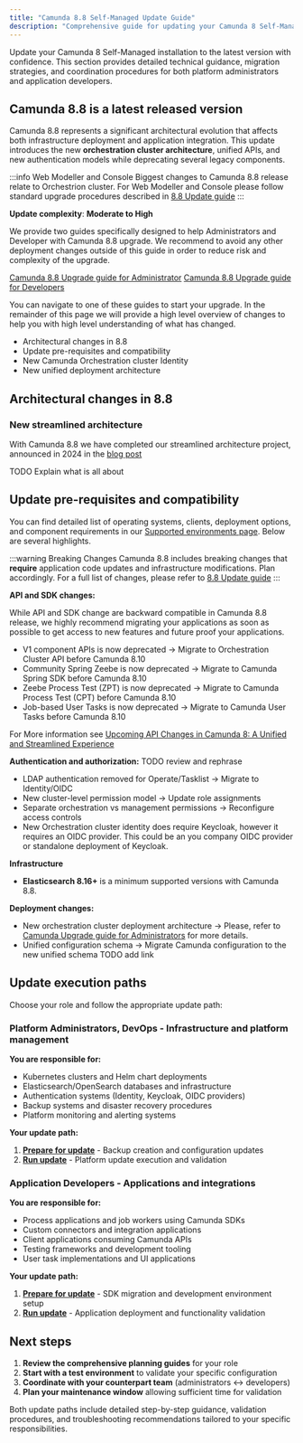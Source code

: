 ```yaml
---
title: "Camunda 8.8 Self-Managed Update Guide"
description: "Comprehensive guide for updating your Camunda 8 Self-Managed installation, including architectural changes, migration planning, and execution strategies."
---
```


Update your Camunda 8 Self-Managed installation to the latest version with confidence. This section provides detailed technical guidance, migration strategies, and coordination procedures for both platform administrators and application developers.

## Camunda 8.8 is a latest released version

Camunda 8.8 represents a significant architectural evolution that affects both infrastructure deployment and application integration. This update introduces the new **orchestration cluster architecture**, unified APIs, and new authentication models while deprecating several legacy components.

:::info Web Modeller and Console
Biggest changes to Camunda 8.8 release relate to Orchestrion cluster. For Web Modeller and Console please follow standard upgrade procedures described in [8.8 Update guide](../operational-guides/update-guide/870-to-880.md)
:::

**Update complexity**: **Moderate to High**

We provide two guides specifically designed to help Administrators and Developer with Camunda 8.8 upgrade.
We recommend to avoid any other deployment changes outside of this guide in order to reduce risk and complexity of the upgrade. 

[Camunda 8.8 Upgrade guide for Administrator](./administrators/prepare-for-update.md)
[Camunda 8.8 Upgrade guide for Developers](./developers/prepare-for-update.md)

You can navigate to one of these guides to start your upgrade. In the remainder of this page we will provide a high level overview of changes to help you with high level understanding of what has changed.

- Architectural changes in 8.8
- Update pre-requisites and compatibility
- New Camunda Orchestration cluster Identity
- New unified deployment architecture

## Architectural changes in 8.8

### New streamlined architecture
With Camunda 8.8 we have completed our streamlined architecture project, announced in 2024 in the [blog post](https://camunda.com/blog/2024/04/simplified-deployment-options-accelerated-getting-started-experience/)

TODO Explain what is all about 


## Update pre-requisites and compatibility

You can find detailed list of operating systems, clients, deployment options, and component requirements in our [Supported environments page](../../reference/supported-environments.md). Below are several highlights.

:::warning Breaking Changes
Camunda 8.8 includes breaking changes that **require** application code updates and infrastructure modifications. Plan accordingly.
For a full list of changes, please refer to [8.8 Update guide](../operational-guides/update-guide/870-to-880.md)
:::

**API and SDK changes:**

While API and SDK change are backward compatible in Camunda 8.8 release, we highly recommend migrating your applications as soon as possible to get access to new features and future proof your applications.
- V1 component APIs is now deprecated → Migrate to Orchestration Cluster API before Camunda 8.10
- Community Spring Zeebe is now deprecated → Migrate to Camunda Spring SDK before Camunda 8.10
- Zeebe Process Test (ZPT) is now deprecated → Migrate to Camunda Process Test (CPT) before Camunda 8.10
- Job-based User Tasks is now deprecated → Migrate to Camunda User Tasks before Camunda 8.10

For More information see [Upcoming API Changes in Camunda 8: A Unified and Streamlined Experience](https://camunda.com/blog/2024/12/api-changes-in-camunda-8-a-unified-and-streamlined-experience/)

**Authentication and authorization:** TODO review and rephrase

- LDAP authentication removed for Operate/Tasklist → Migrate to Identity/OIDC
- New cluster-level permission model → Update role assignments
- Separate orchestration vs management permissions → Reconfigure access controls
- New Orchestration cluster identity does require Keycloak, however it requires an OIDC provider. This could be an you company OIDC provider or standalone deployment of Keycloak.

**Infrastructure**

- **Elasticsearch 8.16+** is a minimum supported versions with Camunda 8.8.

**Deployment changes:**

- New orchestration cluster deployment architecture → Please, refer to [Camunda Upgrade guide for Administrators](./administrators/prepare-for-update.md) for more details.
- Unified configuration schema → Migrate Camunda configuration to the new unified schema TODO add link

## Update execution paths

Choose your role and follow the appropriate update path:

### **Platform Administrators, DevOps** - Infrastructure and platform management

**You are responsible for:**

- Kubernetes clusters and Helm chart deployments
- Elasticsearch/OpenSearch databases and infrastructure
- Authentication systems (Identity, Keycloak, OIDC providers)
- Backup systems and disaster recovery procedures
- Platform monitoring and alerting systems

**Your update path:**

1. **[Prepare for update](./administrators/prepare-for-update.md)** - Backup creation and configuration updates
2. **[Run update](./administrators/run-update.md)** - Platform update execution and validation

### **Application Developers** - Applications and integrations

**You are responsible for:**

- Process applications and job workers using Camunda SDKs
- Custom connectors and integration applications
- Client applications consuming Camunda APIs
- Testing frameworks and development tooling
- User task implementations and UI applications

**Your update path:**


1. **[Prepare for update](./developers/prepare-for-update.md)** - SDK migration and development environment setup
2. **[Run update](./developers/run-update.md)** - Application deployment and functionality validation

## Next steps

1. **Review the comprehensive planning guides** for your role
2. **Start with a test environment** to validate your specific configuration
3. **Coordinate with your counterpart team** (administrators ↔ developers)
4. **Plan your maintenance window** allowing sufficient time for validation

Both update paths include detailed step-by-step guidance, validation procedures, and troubleshooting recommendations tailored to your specific responsibilities.
